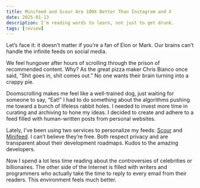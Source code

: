 ```yaml
---
title: Minifeed and Scour Are 100X Better Than Instagram and X
date: 2025-01-13
description: I’m reading words to learn, not just to get drunk.
tags: [review]
---
```


Let’s face it: it doesn’t matter if you’re a fan of Elon or Mark. Our brains can’t handle the infinite feeds on social media.

We feel hungover after hours of scrolling through the prison of recommended content. Why? As the great pizza maker Chris Bianco once said, “Shit goes in, shit comes out.” No one wants their brain turning into a crappy pie.

Doomscrolling makes me feel like a well-trained dog, just waiting for someone to say, “Eat!” I had to do something about the algorithms pushing me toward a bunch of lifeless rabbit holes. I needed to invest more time in curating and archiving to hone my ideas. I decided to create and adhere to a feed filled with human-written posts from personal websites.

Lately, I’ve been using two services to personalize my feeds: [Scour](https://scour.ing/@kang) and [Minifeed](https://minifeed.net/global). I can’t believe they’re free. Both respect privacy and are transparent about their development roadmaps. Kudos to the amazing developers.

Now I spend a lot less time reading about the controversies of celebrities or billionaires. The other side of the Internet is filled with writers and programmers who actually take the time to reply to every email from their readers. This environment feels much better.